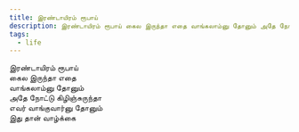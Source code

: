 ```yaml
---
title: இரண்டாயிரம் ரூபாய்
description: இரண்டாயிரம் ரூபாய் கைல இருந்தா எதை வாங்கலாம்னு தோனும் அதே நோட்டு கிழிஞ்சுருந்தா எவர் வாங்குவார்னு தோனும் இது தான் வாழ்க்கை.
tags:
  - life
---
```


இரண்டாயிரம் ரூபாய்  
கைல இருந்தா எதை  
வாங்கலாம்னு தோனும்  
அதே நோட்டு கிழிஞ்சுருந்தா  
எவர் வாங்குவார்னு தோனும்  
இது தான் வாழ்க்கை
